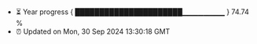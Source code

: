 - ⏳ Year progress { ██████████████████████▁▁▁▁▁▁▁▁ } 74.74 %
- ⏰ Updated on Mon, 30 Sep 2024 13:30:18 GMT

